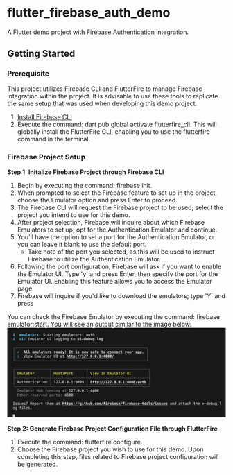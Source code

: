 # flutter_firebase_auth_demo

A Flutter demo project with Firebase Authentication integration.

## Getting Started

### Prerequisite
This project utilizes Firebase CLI and FlutterFire to manage Firebase integration within the project. It is advisable to use these tools to replicate the same setup that was used when developing this demo project.

1. [Install Firebase CLI](https://firebase.google.com/docs/cli#setup_update_cli)
2. Execute the command: dart pub global activate flutterfire_cli. This will globally install the FlutterFire CLI, enabling you to use the flutterfire command in the terminal.

### Firebase Project Setup
**Step 1: Initalize Firebase Project through Firebase CLI**
1. Begin by executing the command: firebase init.
2. When prompted to select the Firebase feature to set up in the project, choose the Emulator option and press Enter to proceed.
3. The Firebase CLI will request the Firebase project to be used; select the project you intend to use for this demo.
4. After project selection, Firebase will inquire about which Firebase Emulators to set up; opt for the Authentication Emulator and continue.
5. You'll have the option to set a port for the Authentication Emulator, or you can leave it blank to use the default port.
   - Take note of the port you selected, as this will be used to instruct Firebase to utilize the Authentication Emulator.
6. Following the port configuration, Firebase will ask if you want to enable the Emulator UI. Type 'y' and press Enter, then specify the port for the Emulator UI. Enabling this feature allows you to access the Emulator page.
7. Firebase will inquire if you'd like to download the emulators; type 'Y' and press 
  
You can check the Firebase Emulator by executing the command: firebase emulator:start. You will see an output similar to the image below:
![Alt text](./docs/images/firebase-emulator-start.png "Firebase Emulator:Start Result")


**Step 2: Generate Firebase Project Configuration File through FlutterFire**
1. Execute the command: flutterfire configure.
2. Choose the Firebase project you wish to use for this demo.
Upon completing this step, files related to Firebase project configuration will be generated.

